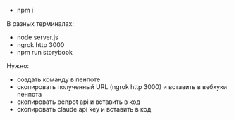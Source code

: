- npm i

В разных терминалах:
- node server.js
- ngrok http 3000
- npm run storybook

Нужно:
- создать команду в пенпоте
- скопировать полученный URL (ngrok http 3000) и вставить в вебхуки пенпота
- скопировать penpot api и вставить в код
- скопировать claude api key и вставить в код
